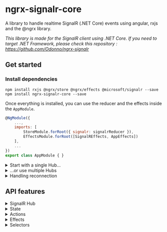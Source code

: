# ngrx-signalr-core

A library to handle realtime SignalR (.NET Core) events using angular, rxjs and the @ngrx library.

_This library is made for the SignalR client using .NET Core. If you need to target .NET Framework, please check this repository : https://github.com/Odonno/ngrx-signalr_

## Get started

### Install dependencies

```
npm install rxjs @ngrx/store @ngrx/effects @microsoft/signalr --save
npm install ngrx-signalr-core --save
```

Once everything is installed, you can use the reducer and the effects inside the `AppModule`.

```js
@NgModule({
    ...,
    imports: [
        StoreModule.forRoot({ signalr: signalrReducer }),
        EffectsModule.forRoot([SignalREffects, AppEffects])
    ],
    ...
})
export class AppModule { }
```

<details>
<summary>Start with a single Hub...</summary>
<br>

First, you will start the application by dispatching the creation of one Hub.

```ts
// TODO : your hub definition
const hub = {
  hubName: "hub name",
  url: "https://localhost/path",
};

this.store.dispatch(createSignalRHub(hub));
```

Creating a SignalR Hub is not enough. You need to start it manually.

```ts
initRealtime$ = createEffect(() =>
  this.actions$.pipe(
    ofType(signalrHubUnstarted),
    mergeMapHubToAction(({ hub }) => {
      // TODO : add event listeners
      const whenEvent$ = hub.on("eventName").pipe(map((x) => createAction(x)));

      return merge(whenEvent$, of(startSignalRHub(hub)));
    })
  )
);
```

Then you will create an effect to start listening to events once the hub is connected.

```ts
listenToEvents$ = createEffect(() =>
  this.actions$.pipe(
    ofType(signalrConnected),
    mergeMapHubToAction(({ hub }) => {
      // TODO : add event listeners
      const whenEvent1$ = hub
        .on("eventName1")
        .pipe(map((x) => createAction(x)));
      const whenEvent2$ = hub
        .on("eventName2")
        .pipe(map((x) => createAction(x)));

      return merge(whenEvent1$, whenEvent2$);
    })
  )
);
```

You can also send events at anytime.

```ts
sendEvent$ = createEffect(() =>
  this.actions$.pipe(
    ofType(SEND_EVENT), // TODO : create a custom action
    mergeMap(({ params }) => {
      const hub = findHub(timeHub);
      if (!hub) {
        return of(hubNotFound(timeHub));
      }

      // TODO : send event to the hub
      return hub.send("eventName", params).pipe(
        map((_) => sendEventFulfilled()),
        catchError((error) => of(sendEventFailed(error)))
      );
    })
  )
);
```

</details>

<details>
<summary>...or use multiple Hubs</summary>
<br>

Now, start with multiple hubs at a time.

```ts
// simplified hub creation
const dispatchHubCreation = (hub) => this.store.dispatch(createSignalRHub(hub));

const hub1 = {}; // define hubName and url
const hub2 = {}; // define hubName and url
const hub3 = {}; // define hubName and url

dispatchHubCreation(hub1);
dispatchHubCreation(hub2);
dispatchHubCreation(hub3);
```

You will then initialize your hubs in the same way but you need to know which one is initialized.

```ts
const hub1 = {}; // define hubName and url
const hub2 = {}; // define hubName and url

initHubOne$ = createEffect(() =>
  this.actions$.pipe(
    ofType(signalrHubUnstarted),
    ofHub(hub1),
    mergeMapHubToAction(({ action, hub }) => {
      // TODO : init hub 1
    })
  )
);

initHubTwo$ = createEffect(() =>
  this.actions$.pipe(
    ofType(signalrHubUnstarted),
    ofHub(hub2),
    mergeMapHubToAction(({ action, hub }) => {
      // TODO : init hub 2
    })
  )
);
```

And then you can start your app when all hubs are connected the first time.

```ts
appStarted$ = createEffect(() =>
  this.store.pipe(
    select(selectAreAllHubsConnected),
    filter((areAllHubsConnected) => !!areAllHubsConnected),
    first(),
    map((_) => of(appStarted())) // TODO : create a custom action when hubs are connected
  )
);
```

</details>

<details>
<summary>Handling reconnection</summary>
<br>

Since .NET Core, you need to handle the SignalR Hub reconnection by yourself. Here is an example on how to apply periodic reconnection:

```ts
// try to reconnect all hubs every 10s (when the navigator is online)
whenDisconnected$ = createReconnectEffect(this.actions$);
```

In this example, we did not use a custom reconnection policy. So the default behavior will automatically be to apply a periodic reconnection attempt every 10 seconds when the hub is `disconnected` and when there is a network connection.

Of course, you can write your own `reconnectionPolicy` inside the options of the function, so you have the benefit to write your own reconnection pattern (periodic retry, exponential retry, etc..).

You can also filter by `hubName` so that it will affect only one hub.

</details>

## API features

<details>
<summary>SignalR Hub</summary>
<br>

The SignalR Hub is an abstraction of the hub connection. It contains function you can use to:

- start the connection
- listen to events emitted
- send a new event

```ts
interface ISignalRHub {
  hubName: string;
  url: string;
  options: IHttpConnectionOptions | undefined;

  start$: Observable<void>;
  stop$: Observable<void>;
  state$: Observable<string>;
  error$: Observable<Error | undefined>;

  constructor(
    hubName: string,
    url: string,
    options: IHttpConnectionOptions | undefined
  );

  start(): Observable<void>;
  stop(): Observable<void>;
  on<T>(eventName: string): Observable<T>;
  stream<T>(methodName: string, ...args: any[]): Observable<T>;
  send<T>(methodName: string, ...args: any[]): Observable<T>;
  sendStream<T>(methodName: string, subject: Subject<T>): Observable<void>;
  hasSubscriptions(): boolean;
}
```

You can find an existing hub by its name and url.

```ts
function findHub(hubName: string, url: string): ISignalRHub | undefined;
function findHub({
  hubName,
  url,
}: {
  hubName: string;
  url: string;
}): ISignalRHub | undefined;
```

And create a new hub.

```ts
function createHub(
  hubName: string,
  url: string,
  options: IHttpConnectionOptions | undefined
): ISignalRHub | undefined;
```

</details>

<details>
<summary>State</summary>
<br>

The state contains all existing hubs that was created with their according status (unstarted, connected, disconnected).

```ts
const unstarted = "unstarted";
const connected = "connected";
const disconnected = "disconnected";

type SignalRHubState =
  | typeof unstarted
  | typeof connected
  | typeof disconnected;

type SignalRHubStatus = {
  hubName: string;
  url: string;
  state: SignalRHubState;
};
```

```ts
class BaseSignalRStoreState {
  hubStatuses: SignalRHubStatus[];
}
```

</details>

<details>
<summary>Actions</summary>
<br>

#### Actions to dispatch

`createSignalRHub` will initialize a new hub connection but it won't start the connection so you can create event listeners.

```ts
const createSignalRHub = createAction(
  "@ngrx/signalr/createHub",
  props<{
    hubName: string;
    url: string;
    options?: IHttpConnectionOptions | undefined;
  }>()
);
```

`startSignalRHub` will start the hub connection so you can send and receive events.

```ts
const startSignalRHub = createAction(
  "@ngrx/signalr/startHub",
  props<{ hubName: string; url: string }>()
);
```

`stopSignalRHub` will stop the current hub connection.

```ts
const stopSignalRHub = createAction(
  "@ngrx/signalr/stopHub",
  props<{ hubName: string; url: string }>()
);
```

`reconnectSignalRHub` will give you a way to reconnect to the hub.

```ts
const reconnectSignalRHub = createAction(
  "@ngrx/signalr/reconnectHub",
  props<{ hubName: string; url: string }>()
);
```

`hubNotFound` can be used when you do retrieve your SignalR hub based on its name and url.

```ts
const hubNotFound = createAction(
  "@ngrx/signalr/hubNotFound",
  props<{ hubName: string; url: string }>()
);
```

</details>

<details>
<summary>Effects</summary>
<br>

```ts
// create hub automatically
createHub$;
```

```ts
// listen to start result (success/fail)
// listen to change connection state (connecting, connected, disconnected, reconnecting)
// listen to hub error
beforeStartHub$;
```

```ts
// start hub automatically
startHub$;
```

```ts
// stop hub
stopHub$;
```

</details>

<details>
<summary>Selectors</summary>
<br>

```ts
// used to select all hub statuses in state
const hubStatuses$ = store.pipe(select(selectHubsStatuses));

// used to select a single hub status based on its name and url
const hubStatus$ = store.pipe(select(selectHubStatus, { hubName, url }));

// used to know if all hubs are connected
const areAllHubsConnected$ = store.pipe(select(selectAreAllHubsConnected));

// used to know when a hub is in a particular state
const hasHubState$ = store.pipe(
  select(selectHasHubState, { hubName, url, state })
);
```

</details>

